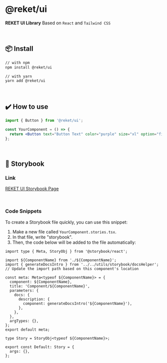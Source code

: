 # @reket/ui

<strong>REKET UI Library</strong> Based on `React` and `Tailwind CSS`

<br />

## 📦 Install

```sh
// with npm
npm install @reket/ui

// with yarn
yarn add @reket/ui
```

<br />

## ✔️ How to use

```jsx
import { Button } from '@reket/ui';

const YourComponent = () => {
  return <Button text="Button Text" color="purple" size="xl" option="filled" />;
};
```

<br />

## 📒 Storybook

### Link

<a href="https://gcandcompany.github.io/reket-ui/" target="_blank">REKET UI Storybook Page</a>

<br />

### Code Snippets

To create a Storybook file quickly, you can use this snippet:

1. Make a new file called `YourComponent.stories.tsx`.
2. In that file, write "storybook".
3. Then, the code below will be added to the file automatically:

```tsx
import type { Meta, StoryObj } from '@storybook/react';

import ${ComponentName} from './${ComponentName}';
import { generateDocsIntro } from '../../utils/storybook/docsHelper';
// Update the import path based on this component's location

const meta: Meta<typeof ${ComponentName}> = {
  component: ${ComponentName},
  title: 'Component/${ComponentName}',
  parameters: {
    docs: {
      description: {
        component: generateDocsIntro('${ComponentName}'),
      },
    },
  },
  argTypes: {},
};
export default meta;

type Story = StoryObj<typeof ${ComponentName}>;

export const Default: Story = {
  args: {},
};
```
